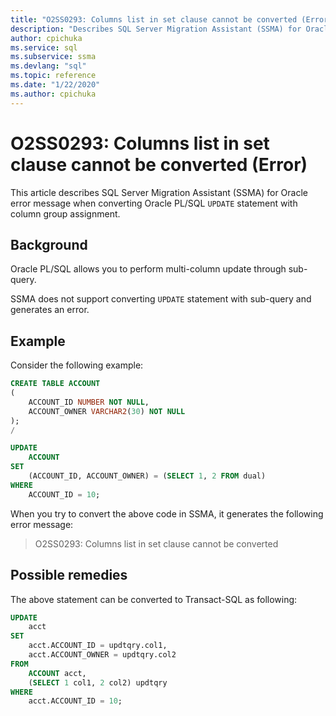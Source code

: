 ```yaml
---
title: "O2SS0293: Columns list in set clause cannot be converted (Error)"
description: "Describes SQL Server Migration Assistant (SSMA) for Oracle error message when converting Oracle PL/SQL UPDATE statement with column group assignment."
author: cpichuka
ms.service: sql
ms.subservice: ssma
ms.devlang: "sql"
ms.topic: reference
ms.date: "1/22/2020"
ms.author: cpichuka
---
```


# O2SS0293: Columns list in set clause cannot be converted (Error)

This article describes SQL Server Migration Assistant (SSMA) for Oracle error message when converting Oracle PL/SQL `UPDATE` statement with column group assignment.

## Background

Oracle PL/SQL allows you to perform multi-column update through sub-query.

SSMA does not support converting `UPDATE` statement with sub-query and generates an error.

## Example

Consider the following example:

```sql
CREATE TABLE ACCOUNT
(
    ACCOUNT_ID NUMBER NOT NULL,
    ACCOUNT_OWNER VARCHAR2(30) NOT NULL
);
/

UPDATE
    ACCOUNT
SET
    (ACCOUNT_ID, ACCOUNT_OWNER) = (SELECT 1, 2 FROM dual)
WHERE
    ACCOUNT_ID = 10;
```

When you try to convert the above code in SSMA, it generates the following error message:

> O2SS0293: Columns list in set clause cannot be converted

## Possible remedies

The above statement can be converted to Transact-SQL as following:

```sql
UPDATE
    acct
SET
    acct.ACCOUNT_ID = updtqry.col1,
    acct.ACCOUNT_OWNER = updtqry.col2
FROM
    ACCOUNT acct,
    (SELECT 1 col1, 2 col2) updtqry
WHERE
    acct.ACCOUNT_ID = 10;
```
